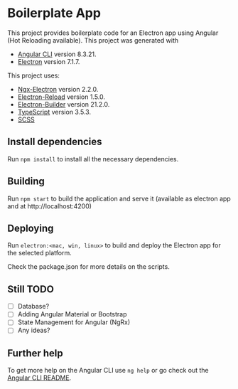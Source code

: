 # Boilerplate App

This project provides boilerplate code for an Electron app using Angular (Hot Reloading available).
This project was generated with
* [Angular CLI](https://github.com/angular/angular-cli) version 8.3.21.
* [Electron](https://github.com/electron/electron) version 7.1.7.

This project uses:

* [Ngx-Electron](https://github.com/ThorstenHans/ngx-electron) version 2.2.0.
* [Electron-Reload](https://github.com/yan-foto/electron-reload) version 1.5.0.
* [Electron-Builder](https://github.com/electron-userland/electron-builder) version 21.2.0.
* [TypeScript](https://github.com/microsoft/TypeScript) version 3.5.3.
* [SCSS](https://sass-lang.com/)

## Install dependencies
Run `npm install` to install all the necessary dependencies.

## Building 
Run `npm start` to build the application and serve it (available as electron app and at http://localhost:4200)

## Deploying
Run `electron:<mac, win, linux>` to build and deploy the Electron app for the selected platform.

Check the package.json for more details on the scripts.

## Still TODO

- [ ] Database?
- [ ] Adding Angular Material or Bootstrap
- [ ] State Management for Angular (NgRx)
- [ ] Any ideas?

## Further help

To get more help on the Angular CLI use `ng help` or go check out the [Angular CLI README](https://github.com/angular/angular-cli/blob/master/README.md).
